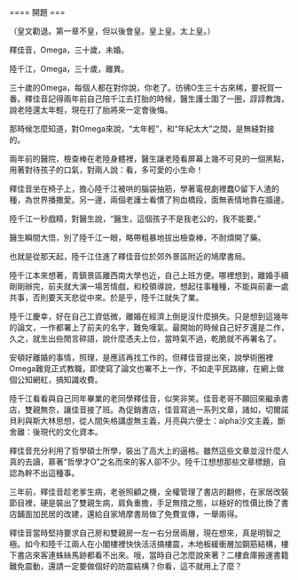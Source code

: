 ==== 開題 ===

（皇文勸退。第一章不皇，但以後會皇。皇上皇。太上皇。）

釋佳音，Omega，三十歲，未婚。

陸千江，Omega，三十歲，離異。

三十歲的Omega，每個人都在對你說，你老了。彷彿O生三十古來稀，要祝賀一番。釋佳音記得兩年前自己陪千江去打胎的時候，醫生護士圍了一圈，諄諄教誨，說老陸還太年輕，現在打了胎將來一定會後悔。

那時候怎麼知道，對Omega來說，“太年輕”，和“年紀太大”之間，是無縫對接的。

兩年前的醫院，檢查棒在老陸身體裡，醫生讓老陸看屏幕上幾不可見的一個黑點，用著對待孩子的口氣，對兩人說：看，多可愛的小生命！

釋佳音坐在椅子上，擔心陸千江被哄的腦袋抽筋，學著電視劇裡蠢O留下人渣的種，為世界播撒愛。另一邊，兩個老護士看慣了狗血橋段，面無表情地靠在牆邊。

陸千江一秒戲精，對醫生說，“醫生，這個孩子不是我老公的，我不能要。”

醫生瞬間大悟，別了陸千江一眼，略帶粗暴地拔出檢查棒，不耐煩開了藥。

也就是從那天起，陸千江住進了釋佳音位於郊外景區附近的鳩摩書局。

陸千江本來想著，青鎮景區離西南大學也近，自己上班方便。哪裡想到，離婚手續剛剛辦完，前夫就大演一場苦情戲，和校領導說，想起往事種種，不能與前妻一處共事，否則要天天悲從中來。於是乎，陸千江就失了業。

陸千江慶幸，好在自己工資低微，離婚在經濟上倒是沒什麼損失。只是想到這幾年的論文，一作都署上了前夫的名字，難免嘆氣。最開始的時候自己好歹還是二作，久之，就生出些閒言碎語，說什麼憑夫上位，當時氣不過，乾脆就不再署名了。

安頓好離婚的事情，照理，是應該再找工作的。但釋佳音提出來，說學術圈裡Omega難覓正式教職，即使寫了論文也署不上一作，不如走平民路線，在網上做個公知網紅，搞知識收費。

陸千江看看與自己同年畢業的老同學釋佳音，似笑非笑。佳音老哥不願回來繼承書店，雙親無奈，讓佳音接了班。為促銷書店，佳音寫過一系列文章，諸如，切爾諾貝利與斯大林思想，從人間失格講虛無主義，月亮與六便士：alpha沙文主義，斷舍離：後現代的文化資本。

釋佳音充分利用了哲學碩士所學，裝出了高大上的逼格。雖然這些文章並沒什麼人真的去讀，慕著“哲學才O”之名而來的客人卻不少。陸千江想想那些文章標題，自認為幹不出這種事。

三年前，釋佳音趁老爹生病，老爸照顧之機，全權管理了書店的翻修，在家居改裝節目裡，硬是裝出了雙親生病，肩負重擔，手足無措之態，以極好的性價比換了書店鋪面加民居的改建，還給自家鳩摩書局做了免費宣傳，一舉兩得。

釋佳音當時堅持要求自己房和雙親房一左一右分居兩層，現在想來，真是明智之極。如今和陸千江兩人在小閣樓裡快快活活搞樓震，木地板緩衝層加鋼筋結構，樓下書店來客連蛛絲馬跡都看不出來。哦，當時自己怎麼說來著？二樓倉庫搬運書籍難免震動，還請一定要做個好的防震結構？你看，這不就用上了麼？